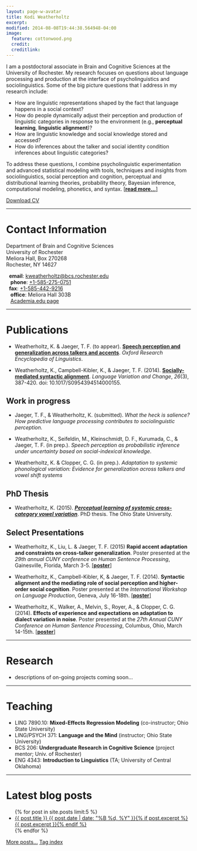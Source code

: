```yaml
---
layout: page-w-avatar
title: Kodi Weatherholtz
excerpt: 
modified: 2014-08-08T19:44:38.564948-04:00
image:
  feature: cottonwood.png
  credit: 
  creditlink: 
---
```


I am a postdoctoral associate in Brain and Cognitive Sciences at the University of Rochester. My research focuses on questions about language processing and production at the interface of psycholinguistics and sociolinguistics. Some of the big picture questions that I address in my research include:

* How are linguistic representations shaped by the fact that language happens in a social context? 
* How do people dynamically adjust their perception and production of linguistic categories in response to the environment (e.g., **perceptual learning**, **linguistic alignment**)? 
* How are linguistic knowledge and social knowledge stored and accessed? 
* How do inferences about the talker and social identity condition inferences about linguistic categories? 

To address these questions, I combine psycholinguistic experimentation and advanced statistical modeling with tools, techniques and insights from sociolinguistics, social perception and cognition, perceptual and distributional learning theories, probability theory, Bayesian inference, computational modeling, phonetics, and syntax. [[**read more...**]](/#research)

<a markdown="0" href="/cv/weatherholtz_cv.pdf" class="btn">Download CV</a>


---

# Contact Information <a class="anchor" name="contact"></a>

Department of Brain and Cognitive Sciences <br>
University of Rochester <br>
Meliora Hall, Box 270268 <br>
Rochester, NY 14627 <br>

<i class="fa fa-envelope"></i> &nbsp; **email**: [kweatherholtz@bcs.rochester.edu](mailto:kweatherholtz@bcs.rochester.edu) <br>
<i class="fa fa-phone"></i> &nbsp;&nbsp; **phone**: [+1-585-275-0751](tel:+1-585-275-0751) <br>
<i class="fa fa-fax"></i> &nbsp; **fax**: [+1-585-442-9216](fax:+1-585-442-9216) <br>
<i class="fa fa-building"></i> &nbsp;&nbsp; **office**: Meliora Hall 303B <br>
<i class="fa fa-font"></i> &nbsp;&nbsp;
 [Academia.edu page](https://rochester.academia.edu/KodiWeatherholtz)


---

# Publications  <a class="anchor" name="publications"></a>

* Weatherholtz, K. & Jaeger, T. F. (to appear). [**Speech perception and generalization across talkers and accents**](https://www.academia.edu/14122668/Speech_perception_and_generalization_across_speakers_and_accents/). *Oxford Research Encyclopedia of Linguistics*.


* Weatherholtz, K., Campbell-Kibler, K., & Jaeger, T. F. (2014). [**Socially-mediated syntactic alignment**](http://dx.doi.org/10.1017/S0954394514000155). *Language Variation and Change*, *26*(3), 387-420. doi: 10.1017/S0954394514000155.



## Work in progress
* Jaeger, T. F., & Weatherholtz, K. (submitted). *What the heck is salience? How predictive language processing contributes to sociolinguistic perception.*

* Weatherholtz, K., Seifeldin, M., Kleinschmidt, D. F., Kurumada, C., & Jaeger, T. F. (in prep.). *Speech perception as probabilistic inference under uncertainty based on social-indexical knowledge*. 

* Weatherholtz, K. & Clopper, C. G. (in prep.). *Adaptation to systemic phonological variation: Evidence for generalization across talkers and vowel shift systems* <br>


## PhD Thesis
* Weatherholtz, K. (2015). [***Perceptual learning of systemic cross-category vowel variation***](https://etd.ohiolink.edu/ap/10?0::NO:10:P10_ACCESSION_NUM:osu1429782580#abstract-files). PhD thesis. The Ohio State University.



## Select Presentations
* Weatherholtz, K., Liu, L. & Jaeger, T. F. (2015) **Rapid accent adaptation and constraints on cross-talker generalization**. Poster presented at the *29th annual CUNY conference on Human Sentence Processing*, Gainesville, Florida, March 3-5. [[**poster**]](/publications/Weatherholtz_etal_CUNY2016_poster.pdf)

* Weatherholtz, K., Campbell-Kibler, K, & Jaeger, T. F. (2014). **Syntactic alignment and the mediating role of social perception and higher-order social cognition**. Poster presented at the *International Workshop on Language Production*, Geneva, July 16-18th. [[**poster**]](/publications/Weatherholtz_etal_IWLP2014_poster.pdf)

* Weatherholtz, K., Walker, A., Melvin, S., Royer, A., & Clopper, C. G. (2014). **Effects of experience and expectations on adaptation to dialect variation in noise**. Poster presented at the *27th Annual CUNY Conference on Human Sentence Processing*, Columbus, Ohio, March 14-15th. [[**poster**]](/publications/Weatherholtz_etal_CUNY2014_poster.pdf)

---

# Research <a class="anchor" name="research"></a>

 - descriptions of on-going projects coming soon...

---

# Teaching <a class="anchor" name="teaching"></a>

- LING 7890.10: **Mixed-Effects Regression Modeling** (co-instructor; Ohio State University) <br>
- LING/PSYCH 371: **Language and the Mind** (instructor; Ohio State University) <br>
- BCS 206: **Undergraduate Research in Cognitive Science** (project mentor; Univ. of Rochester) <br>
- ENG 4343: **Introduction to Linguistics** (TA; University of Central Oklahoma)


---

# Latest blog posts <a class="anchor" name="blog"></a>
<ul class="post-list">
{% for post in site.posts limit:5 %} 
  <li><article><a href="{{ site.url }}{{ post.url }}">{{ post.title }} <span class="entry-date"><time datetime="{{ post.date | date_to_xmlschema }}">{{ post.date | date: "%B %d, %Y" }}</time></span>{% if post.excerpt %} <span class="excerpt">{{ post.excerpt }}</span>{% endif %}</a></article></li>
{% endfor %}
</ul>

<a markdown="0" href="/blog/" class="btn">More posts...</a>
<a markdown="0" href="/tags/" class="btn">Tag index</a>

